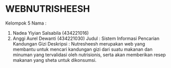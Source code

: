 # WEBNUTRISHEESH

Kelompok 5
Nama : 
1. Nadea Yiyian Salsabila (434221016)
2. Anggi Aurel Dewanti (434221030) 
Judul : Sistem Informasi Pencarian Kandungan Gizi
Deskripsi : Nutresheesh merupakan web yang membantu untuk mencari kandungan gizi dari suatu makanan dan minuman yang tervalidasi oleh nutrisionis, serta akan memberikan resep makanan yang sheta untuk dikonsumsi. 
